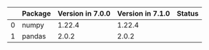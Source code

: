 <!-- markdown-link-check-disable -->

|    | Package   | Version in 7.0.0   | Version in 7.1.0   | Status   |
|---:|:----------|:-------------------|:-------------------|:---------|
|  0 | numpy     | 1.22.4             | 1.22.4             |          |
|  1 | pandas    | 2.0.2              | 2.0.2              |          |